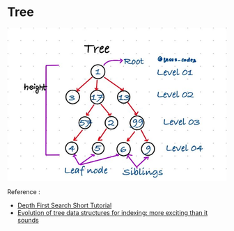 # Tree

![](.gitbook/assets/image%20%2810%29.png)



Reference  :

* [Depth First Search Short Tutorial](https://medium.com/@tingyan.deng/depth-first-search-short-tutorial-165b41f1b1c0)
* [Evolution of tree data structures for indexing: more exciting than it sounds](https://erthalion.info/2020/11/28/evolution-of-btree-index-am/)

